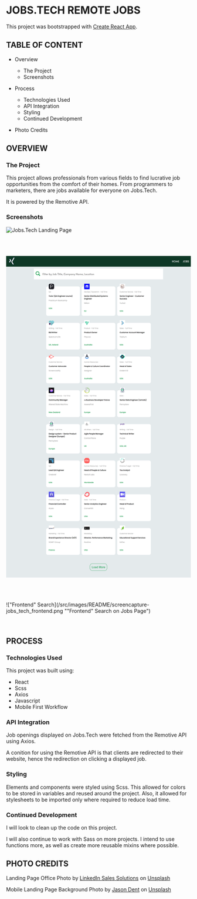 # JOBS.TECH REMOTE JOBS

This project was bootstrapped with [Create React App](https://github.com/facebook/create-react-app).

## TABLE OF CONTENT

- Overview
    - The Project
    - Screenshots

- Process
    - Technologies Used
    - API Integration
    - Styling
    - Continued Development

- Photo Credits

## OVERVIEW

### The Project
This project allows professionals from various fields to find lucrative job opportunities from the comfort of their homes. From programmers to marketers, there are jobs available for everyone on Jobs.Tech.

It is powered by the Remotive API.



### Screenshots

![Jobs.Tech Landing Page](/src/images/README/screencapture-jobs_tech_landing.png "Jobs.Tech Landing Page")  

<br/><br/>

![Jobs.Tech Jobs Page](/src/images/README/screencapture-jobs_tech_jobs.png "Jobs.Tech Jobs Page")  

<br/><br/>

!["Frontend" Search](/src/images/README/screencapture-jobs_tech_frontend.png ""Frontend" Search on Jobs Page")  

<br/>

## PROCESS

### Technologies Used
This project was built using:
- React
- Scss
- Axios
- Javascript
- Mobile First Workflow

### API Integration
Job openings displayed on Jobs.Tech were fetched from the Remotive API using Axios.

A conition for using the Remotive API is that clients are redirected to their website, hence the redirection on clicking a displayed job.

### Styling
Elements and components were styled using Scss. This allowed for colors to be stored in variables and reused around the project. Also, it allowed for stylesheets to be imported only where required to reduce load time.

### Continued Development
I will look to clean up the code on this project.

I will also continue to work with Sass on more projects. I intend to use functions more, as well as create more reusable mixins where possible.

## PHOTO CREDITS
Landing Page Office Photo by <a href="https://unsplash.com/@linkedinsalesnavigator?utm_source=unsplash&utm_medium=referral&utm_content=creditCopyText">LinkedIn Sales Solutions</a> on <a href="https://unsplash.com/s/photos/office?utm_source=unsplash&utm_medium=referral&utm_content=creditCopyText">Unsplash</a>
  
Mobile Landing Page Background Photo by <a href="https://unsplash.com/@jdent?utm_source=unsplash&utm_medium=referral&utm_content=creditCopyText">Jason Dent</a> on <a href="https://unsplash.com/s/photos/green?utm_source=unsplash&utm_medium=referral&utm_content=creditCopyText">Unsplash</a>